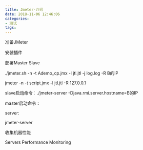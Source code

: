 ```yaml
---
title: Jmeter-介绍
date: 2018-11-06 12:46:06
categories:
- 测试
tags:
---
```


准备JMeter

安装插件

部署Master Slave

./jmeter.sh -n -t Ademo_cp.jmx -l jtl.jtl -j log.log -R B的IP

jmeter -n -t script.jmx -l jtl.jtl -R 127.0.0.1

slave启动命令：./jmeter-server -Djava.rmi.server.hostname=B的IP

master启动命令：

server:

jmeter-server



收集机器性能


Servers Performance Monitoring
